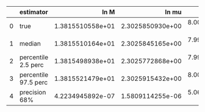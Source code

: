 |    | estimator            |             ln M |            ln mu |                a |               p0 |               e0 |               DL |         costhetaS |             phiS |        costhetaK |             phiK |       Phivarphi0 |            Phir0 |                 d |
|---:|:---------------------|-----------------:|-----------------:|-----------------:|-----------------:|-----------------:|-----------------:|------------------:|-----------------:|-----------------:|-----------------:|-----------------:|-----------------:|------------------:|
|  0 | true                 | 1.3815510558e+01 | 2.3025850930e+00 | 8.0000000000e-01 | 8.7192047650e+00 | 4.0000000000e-01 | 8.1333408878e-01 |  6.1232339957e-17 | 3.1415926536e+00 | 7.0710678119e-01 | 1.0471975512e+00 | 1.0471975512e+00 | 3.1415926536e+00 |  0.0000000000e+00 |
|  1 | median               | 1.3815510164e+01 | 2.3025845165e+00 | 7.9999973355e-01 | 8.7192067674e+00 | 4.0000006338e-01 | 8.1820229880e-01 | -8.9992575544e-04 | 3.1415658378e+00 | 7.0532462511e-01 | 1.0444948842e+00 | 1.0494873979e+00 | 3.1409550994e+00 | -1.6300097499e-04 |
|  2 | percentile 2.5 perc  | 1.3815498938e+01 | 2.3025772868e+00 | 7.9999186633e-01 | 8.7191559198e+00 | 3.9999674881e-01 | 7.7667861107e-01 | -4.1334343840e-02 | 3.1349841666e+00 | 6.7536037273e-01 | 9.8272460538e-01 | 9.4035908039e-01 | 3.0611444294e+00 | -5.0526477140e-03 |
|  3 | percentile 97.5 perc | 1.3815521479e+01 | 2.3025915432e+00 | 8.0000759322e-01 | 8.7192567856e+00 | 4.0000348424e-01 | 8.6315099481e-01 |  3.7011863315e-02 | 3.1477096524e+00 | 7.3417164961e-01 | 1.1075718313e+00 | 1.1592626840e+00 | 3.2170969004e+00 |  3.4988074608e-03 |
|  4 | precision 68%        | 4.2234945892e-07 | 1.5809114255e-06 | 5.0690977696e-06 | 2.9901062727e-06 | 4.3173555135e-06 | 2.6595350277e-02 | -1.3554010218e+01 | 1.0311792378e-03 | 2.1277587927e-02 | 3.0255700328e-02 | 5.1620728388e-02 | 1.2637525980e-02 | -7.6831295760e+00 |